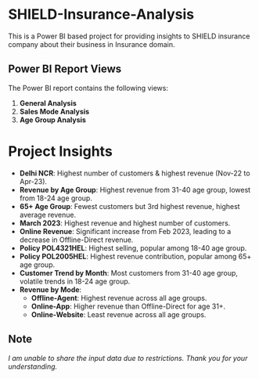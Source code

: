 # SHIELD-Insurance-Analysis
This is a Power BI based project for providing insights to SHIELD insurance company about their business in Insurance domain.

## Power BI Report Views

The Power BI report contains the following views:
1. **General Analysis**
2. **Sales Mode Analysis**
3. **Age Group Analysis**

# Project Insights

- **Delhi NCR**: Highest number of customers & highest revenue (Nov-22 to Apr-23).
- **Revenue by Age Group**: Highest revenue from 31-40 age group, lowest from 18-24 age group.
- **65+ Age Group**: Fewest customers but 3rd highest revenue, highest average revenue.
- **March 2023**: Highest revenue and highest number of customers.
- **Online Revenue**: Significant increase from Feb 2023, leading to a decrease in Offline-Direct revenue.
- **Policy POL4321HEL**: Highest selling, popular among 18-40 age group.
- **Policy POL2005HEL**: Highest revenue contribution, popular among 65+ age group.
- **Customer Trend by Month**: Most customers from 31-40 age group, volatile trends in 18-24 age group.
- **Revenue by Mode**:
  - **Offline-Agent**: Highest revenue across all age groups.
  - **Online-App**: Higher revenue than Offline-Direct for age 31+.
  - **Online-Website**: Least revenue across all age groups.

## Note

*I am unable to share the input data due to restrictions. Thank you for your understanding.*
